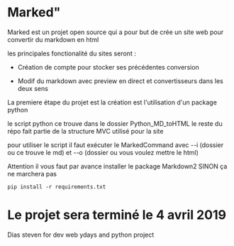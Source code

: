# Marked" 


Marked est un projet open source qui a pour but de crée un site web pour convertir du markdown en html 

les principales fonctionalité du sites seront : 

- Création de compte pour stocker ses précédentes conversion

- Modif du markdown avec preview en direct et convertisseurs dans les deux sens 


La premiere étape du projet est la création est l'utilisation d'un package python 

le script python ce trouve dans le dossier Python_MD_toHTML le reste du répo fait partie de la structure MVC utilisé pour la site 

pour utiliser le script il faut exécuter le MarkedCommand avec --i (dossier ou ce trouve le md) et --o (dossier ou vous voulez mettre le html)

Attention il vous faut par avance installer le package Markdown2 SINON ça ne marchera pas 

	pip install -r requirements.txt

# Le projet sera terminé le 4 avril 2019 

Dias steven for dev web ydays and python project